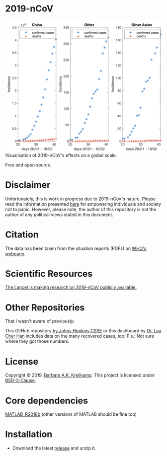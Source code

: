 # 2019-nCoV

<img src="https://github.com/barbrakr/2019-nCoV/blob/master/2019-nCoV.jpg" width=500 align="right" />

Visualisation of 2019-nCoV's effects on a global scale.

Free and open source.

# Disclaimer
Unfortunately, this is work in progress due to 2019-nCoV's nature. Please read the information presented [here](https://www.thelancet.com/pdfs/journals/lancet/PIIS0140-6736(20)30309-3.pdf) for empowering individuals and society not to panic. However, please note, the author of this repository is not the author of any political views stated in this document.

# Citation
The data has been taken from the situation reports (PDFs) on [WHO's webpage](https://www.who.int/emergencies/diseases/novel-coronavirus-2019).

# Scientific Resources
[The Lancet is making research on 2019-nCoV publicly available.](https://www.thelancet.com/coronavirus)

# Other Repositories
That I wasn't aware of previously:

This GitHub repository [by Johns Hopkins CSSE](https://github.com/CSSEGISandData/2019-nCoV) or this dashboard by [Dr. Lau Cher Han](https://www.coronatracker.com) includes data on the many recovered cases, too. P.s.: Not sure where they got those numbers.

# License
Copyright © 2019, [Barbara A.K. Kreilkamp](https://orcid.org/0000-0001-6881-5191). This project is licensed under [BSD-3-Clause](https://opensource.org/licenses/BSD-3-Clause).

# Core dependencies
[MATLAB_R2018b](https://www.mathworks.com/downloads) (other versions of MATLAB should be fine too)

# Installation

- Download the latest [release](https://github.com/barbrakr/2019-nCoV) and unzip it.
